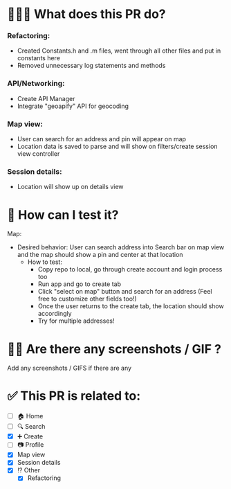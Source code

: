 # 👩🏻‍🏫 What does this PR do?

### Refactoring:
- Created Constants.h and .m files, went through all other files and put in constants here
- Removed unnecessary log statements and methods

### API/Networking:
- Create API Manager
- Integrate "geoapify" API for geocoding

### Map view:
- User can search for an address and pin will appear on map
- Location data is saved to parse and will show on filters/create session view controller

### Session details:
- Location will show up on details view


# 🧪 How can I test it?

Map:
- Desired behavior: User can search address into Search bar on map view and the map should show a pin and center at that location
    - How to test:
        - Copy repo to local, go through create account and login process too
        - Run app and go to create tab
        - Click "select on map" button and search for an address (Feel free to customize other fields too!)
        - Once the user returns to the create tab, the location should show accordingly
        - Try for multiple addresses!

# 💅🏽 Are there any screenshots / GIF ?
Add any screenshots / GIFS if there are any
# ✅ This PR is related to:
- [ ] 🏠 Home
- [ ] 🔍 Search
- [x] ➕ Create
- [ ] 📷 Profile
- [x] Map view
- [x] Session details
- [x] ⁉️ Other
    - [x] Refactoring
